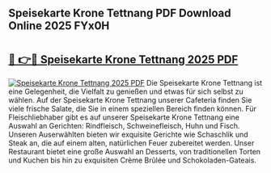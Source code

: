 ## Speisekarte Krone Tettnang PDF Download Online 2025 FYx0H

# <h2><a href="http://gc7e718.nevu.top/?p=Speisekarte+Krone+Tettnang">🔗 👉🔴 Speisekarte Krone Tettnang 2025 PDF</a></h2>

[![Speisekarte Krone Tettnang 2025 PDF](https://i.imgur.com/dBaPXMq.png)](http://gc7e718.nevu.top/?p=Speisekarte+Krone+Tettnang)
Die Speisekarte Krone Tettnang ist eine Gelegenheit, die Vielfalt zu genießen und etwas für sich selbst zu wählen. Auf der Speisekarte Krone Tettnang unserer Cafeteria finden Sie viele frische Salate, die Sie in einem speziellen Bereich finden können. Für Fleischliebhaber gibt es auf unserer Speisekarte Krone Tettnang eine Auswahl an Gerichten: Rindfleisch, Schweinefleisch, Huhn und Fisch. Unseren Auserwählten bieten wir exquisite Gerichte wie Schaschlik und Steak an, die auf einem alten, natürlichen Feuer zubereitet werden. Unser Restaurant bietet eine große Auswahl an Desserts, von traditionellen Torten und Kuchen bis hin zu exquisiten Crème Brûlée und Schokoladen-Gateais.
